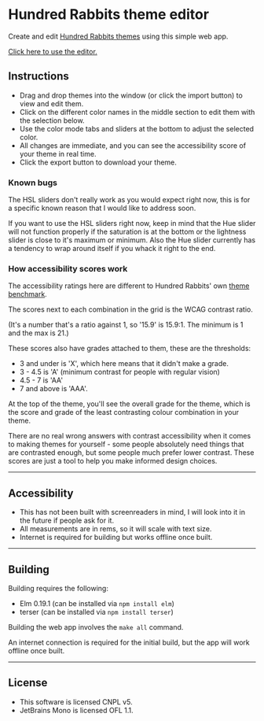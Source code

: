 # Hundred Rabbits theme editor

Create and edit [Hundred Rabbits themes](https://github.com/hundredrabbits/Themes) using this simple web app.

[Click here to use the editor.](https://dzuk-mutant.github.io/100r-theme-editor/)

## Instructions

- Drag and drop themes into the window (or click the import button)
to view and edit them.
- Click on the different color names in the middle section to edit them
with the selection below.
- Use the color mode tabs and sliders at the bottom to adjust the selected color.
- All changes are immediate, and you can see the accessibility
score of your theme in real time.
- Click the export button to download your theme.

### Known bugs

The HSL sliders don't really work as you would expect right now, this is for a specific known reason that I would like to address soon.

If you want to use the HSL sliders right now, keep in mind that the Hue slider will not function properly if the saturation is at the bottom or the lightness slider is close to it's maximum or minimum. Also the Hue slider currently has a tendency to wrap around itself if you whack it right to the end.


### How accessibility scores work

The accessibility ratings here are different to Hundred Rabbits' own [theme benchmark](https://hundredrabbits.github.io/Themes/).

The scores next to each combination in the grid is the WCAG contrast ratio.

(It's a number that's a ratio against 1, so '15.9' is 15.9:1. The minimum is 1 and the max is 21.)

These scores also have grades attached to them, these are the thresholds:

- 3 and under is 'X', which here means that it didn't make a grade.
- 3 - 4.5 is 'A' (minimum contrast for people with regular vision)
- 4.5 - 7 is 'AA'
- 7 and above is 'AAA'.


At the top of the theme, you'll see the overall grade for the theme, which is the score and grade of the least contrasting colour combination in your theme.

There are no real wrong answers with contrast accessibility when it comes to making themes for yourself - some people absolutely need things that are contrasted enough, but some people much prefer lower contrast. These scores are just a tool to help you make informed design choices.


---

## Accessibility

- This has not been built with screenreaders in mind, I will look into it in the future if people ask for it.
- All measurements are in rems, so it will scale with text size.
- Internet is required for building but works offline once built.

---

## Building

Building requires the following:

- Elm 0.19.1 (can be installed via `npm install elm`)
- terser (can be installed via `npm install terser`)

Building the web app involves the `make all` command.

An internet connection is required for the initial build, but
the app will work offline once built.

---

## License

- This software is licensed CNPL v5.
- JetBrains Mono is licensed OFL 1.1.